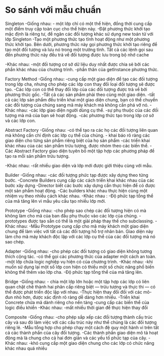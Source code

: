 # So sánh với mẫu chuẩn

Singleton 
-Giống nhau:
	- một lớp chỉ có một thể hiện, đồng thời cung cấp một điểm truy cập toàn cục cho thể hiện này.
	-Đặt phương thức khởi tạo mặc định là riêng tư, để ngăn các đối tượng khác sử dụng new toán tử với lớp Singleton
	-Tạo một phương thức tạo tĩnh hoạt động như một phương thức khởi tạo. Bên dưới, phương thức này gọi phương thức khởi tạo riêng để tạo một đối tượng và lưu nó trong một trường tĩnh. Tất cả các lệnh gọi sau đến phương thức này đều trả về đối tượng được lưu trong bộ nhớ cache

-Khác nhau:
	-một đối tượng cơ sở dữ liệu duy nhất được chia sẻ bởi các phần khác nhau của chương trình.
	-phần thân của getInstance phương thức.

Factory Method
-Giống nhau:
	-cung cấp một giao diện để tạo các đối tượng trong lớp cha, nhưng cho phép các lớp con thay đổi loại đối tượng sẽ được tạo.
	-Các lớp con có thể thay đổi lớp của các đối tượng được trả về bởi phương thức gốc.
	-Tất cả các sản phẩm phải theo cùng một giao diện.
	-tất cả các lớp sản phẩm đều triển khai một giao diện chung, bạn có thể chuyển các đối tượng của chúng sang mã máy khách mà không cần phá vỡ nó.
-Khác nhau:
	-các lớp giao diện người dùng cụ thể.
	-sự phụ thuộc của các đối tượng mà mã của bạn sẽ hoạt động.
	-các phương thức tạo trong lớp cơ sở và các lớp con.

Abstract Factory
-Giống nhau:
	-có thể tạo ra các họ các đối tượng liên quan mà không cần chỉ định các lớp cụ thể của chúng.
	- khai báo rõ ràng các giao diện cho từng sản phẩm riêng biệt của họ sản phẩm
	-các triển khai khác nhau của các sản phẩm trừu tượng, được nhóm theo các biến thể.
	-Các Abstract Factory giao diện tuyên bố một tập hợp các phương pháp để tạo ra mỗi sản phẩm trừu tượng.

-Khác nhau:
	-rất nhiều giao diện và lớp mới được giới thiệu cùng với mẫu.


Builder
-Giống nhau:
	-các đối tượng phức tạp được xây dựng theo từng bước.
	-Concrete Builders cung cấp các cách triển khai khác nhau của các bước xây dựng
	-Director biết các bước xây dựng cần thực hiện để có được một sản phẩm hoạt động.
	-Các builders khác nhau thực hiện cùng một nhiệm vụ theo nhiều cách khác nhau.
-Khác nhau :
	-Độ phức tạp tổng thể của mã tăng lên vì mẫu yêu cầu tạo nhiều lớp mới.

Prototype
-Giống nhau:
	-cho phép sao chép các đối tượng hiện có mà không làm cho mã của ban đầu phụ thuộc vào các lớp của chúng.
	-prototypes được tạo sẵn có thể là một giải pháp thay thế cho subclassing.
-Khác nhau:
	-Mẫu Prototype cung cấp cho mã máy khách một giao diện chung để làm việc với tất cả các đối tượng hỗ trợ nhân bản. Giao diện này làm cho mã máy khách độc lập với các lớp cụ thể của các đối tượng mà nó sao chép.

Adapter
-Giống nhau:
	-cho phép các đối tượng có giao diện không tương thích cộng tác.
	-có thể gọi các phương thức của adapter một cách an toàn.
	-một lớp chứa logic nghiệp vụ hiện có của chương trình.
-Khác nhau:
	-khi muốn sử dụng lại một số lớp con hiện có thiếu một số chức năng phổ biến không thể thêm vào lớp cha.
	-Độ phức tạp tổng thể của mã tăng lên.

Bridge
-Giống nhau:
	- chia một lớp lớn hoặc một tập hợp các lớp có liên quan chặt chẽ thành hai phân cấp riêng biệt — trừu tượng và thực thi — có thể được phát triển độc lập với nhau.
	-Thực hiện thay đổi đối với các mô-đun nhỏ hơn, được xác định rõ ràng dễ dàng hơn nhiều.
	-Triển khai Concrete chứa mã dành riêng cho nền tảng
	-cung cấp các biến thể của logic điều khiển
-Khác nhau:
	-mất nhiều thời gian để thực hiện thay đổi

Composite
-Giống nhau:
	-cho phép sắp xếp các đối tượng thành cấu trúc cây và sau đó làm việc với các cấu trúc này như thể chúng là các đối tượng riêng lẻ.
	-Mẫu tổng hợp cho phép chạy một cách đệ quy một hành vi trên tất cả các thành phần của cây đối tượng.
	-Các thành phần giao diện mô tả hoạt động mà là chung cho cả hai đơn giản và các yếu tố phức tạp của cây.
-Khác nhau:
	-khó cung cấp một giao diện chung cho các lớp có chức năng khác nhau quá nhiều
	
	
	
